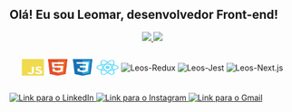 ## Olá! Eu sou Leomar, desenvolvedor Front-end!
<div align="center">
  <a href="https://github.com/leomarlinhares">
  <img height="180em" src="https://github-readme-stats.vercel.app/api?username=leomarlinhares&show_icons=true&theme=dark&include_all_commits=true&count_private=true"/>
  <img height="180em" src="https://github-readme-stats.vercel.app/api/top-langs/?username=leomarlinhares&layout=compact&langs_count=7&theme=dark"/>
 </a>
</div>
 
 ##
 
 <div style="display: inline_block">
  <p style="text-align: center;">
  <img align="center" alt="Leos-Js" height="30" width="40" src="https://raw.githubusercontent.com/devicons/devicon/master/icons/javascript/javascript-plain.svg">
  <img align="center" alt="Leos-HTML" height="30" width="40" src="https://raw.githubusercontent.com/devicons/devicon/master/icons/html5/html5-original.svg">
  <img align="center" alt="Leos-CSS" height="30" width="40" src="https://raw.githubusercontent.com/devicons/devicon/master/icons/css3/css3-original.svg">
  <img align="center" alt="Leos-React" height="30" width="40" src="https://raw.githubusercontent.com/devicons/devicon/master/icons/react/react-original.svg">
  <img align="center" alt="Leos-Redux" height="30" width="40" src="https://cdn.jsdelivr.net/gh/devicons/devicon/icons/redux/redux-original.svg">
  <img align="center" alt="Leos-Jest" height="30" width="40" src="https://cdn.jsdelivr.net/gh/devicons/devicon/icons/jest/jest-plain.svg">
  <img align="center" alt="Leos-Next.js" height="30" width="40" src="https://cdn.jsdelivr.net/gh/devicons/devicon/icons/nextjs/nextjs-original.svg">
    
  </p>
</div>
  
##
 
 <div>
  <a href="https://www.linkedin.com/in/leomarlinhares" target="_blank">
    <img alt="Link para o LinkedIn" src="https://img.shields.io/badge/LinkedIn-0077B5?style=for-the-badge&logo=linkedin&logoColor=white"/>
  </a>

  <a href="http://instagram.com/leomarlinhares" target="_blank">
    <img alt="Link para o Instagram" src="https://img.shields.io/badge/Instagram-E4405F?style=for-the-badge&logo=instagram&logoColor=white"/>
  </a>

  <a href="mailto:leomarlinhares@gmail.com" target="_blank">
    <img alt="Link para o Gmail" src="https://img.shields.io/badge/Gmail-D14836?style=for-the-badge&logo=gmail&logoColor=white"/>
  </a>
 </div>
